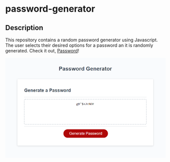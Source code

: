 # password-generator

## Description
This repository contains a random password generator using Javascript. The user selects their desired options for a password an it is randomly generated. Check it out, [Password]()!

![Image of page containing a title, text-box containing the generated password, and a generate password button.](./password-gen.PNG)